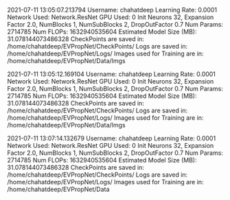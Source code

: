 

2021-07-11 13:05:07.213794
Username: chahatdeep
Learning Rate: 0.0001
Network Used: Network.ResNet
GPU Used: 0
Init Neurons 32, Expansion Factor 2.0, NumBlocks 1, NumSubBlocks 2, DropOutFactor 0.7
Num Params: 2714785
Num FLOPs: 1632940535604
Estimated Model Size (MB): 31.078144073486328
CheckPoints are saved in: /home/chahatdeep/EVPropNet/CheckPoints/
Logs are saved in: /home/chahatdeep/EVPropNet/Logs/
Images used for Training are in: /home/chahatdeep/EVPropNet/Data/Imgs


2021-07-11 13:05:12.169104
Username: chahatdeep
Learning Rate: 0.0001
Network Used: Network.ResNet
GPU Used: 0
Init Neurons 32, Expansion Factor 2.0, NumBlocks 1, NumSubBlocks 2, DropOutFactor 0.7
Num Params: 2714785
Num FLOPs: 1632940535604
Estimated Model Size (MB): 31.078144073486328
CheckPoints are saved in: /home/chahatdeep/EVPropNet/CheckPoints/
Logs are saved in: /home/chahatdeep/EVPropNet/Logs/
Images used for Training are in: /home/chahatdeep/EVPropNet/Data/Imgs


2021-07-11 13:07:14.132679
Username: chahatdeep
Learning Rate: 0.0001
Network Used: Network.ResNet
GPU Used: 0
Init Neurons 32, Expansion Factor 2.0, NumBlocks 1, NumSubBlocks 2, DropOutFactor 0.7
Num Params: 2714785
Num FLOPs: 1632940535604
Estimated Model Size (MB): 31.078144073486328
CheckPoints are saved in: /home/chahatdeep/EVPropNet/CheckPoints/
Logs are saved in: /home/chahatdeep/EVPropNet/Logs/
Images used for Training are in: /home/chahatdeep/EVPropNet/Data
